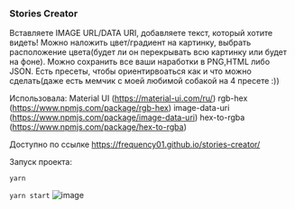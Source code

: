 ### Stories Creator

Вставляете IMAGE URL/DATA URI, добавляете текст, который хотите видеть! Можно наложить цвет/градиент на картинку, выбрать расположение цвета(будет ли он перекрывать всю картинку или будет на фоне). Можно сохранить все ваши наработки в PNG,HTML либо JSON.
Есть пресеты, чтобы ориентирвоаться как и что можно сделать(даже есть мемчик с моей любимой собакой на 4 пресете :))

Использовала:
Material UI (https://material-ui.com/ru/)
rgb-hex (https://www.npmjs.com/package/rgb-hex)
image-data-uri (https://www.npmjs.com/package/image-data-uri)
hex-to-rgba (https://www.npmjs.com/package/hex-to-rgba)


Доступно по ссылке https://frequency01.github.io/stories-creator/

Запуск проекта:

`yarn`

`yarn start`
![image](https://user-images.githubusercontent.com/58260898/118412962-83adda00-b6a5-11eb-9639-ac6fede0e4a2.png)
